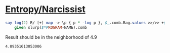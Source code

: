 [1]: https://rosettacode.org/wiki/Entropy/Narcissist

# [Entropy/Narcissist][1]



```perl
say log(2) R/ [+] map -> \p { p * -log p }, $_.comb.Bag.values >>/>> +$_
    given slurp($*PROGRAM-NAME).comb
```


Result should be in the neighborhood of 4.9


```
4.89351613053006
```
